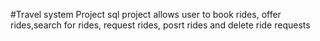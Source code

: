 #Travel system Project
sql project
allows user to book rides, offer rides,search for rides, request rides, posrt rides and delete ride requests
